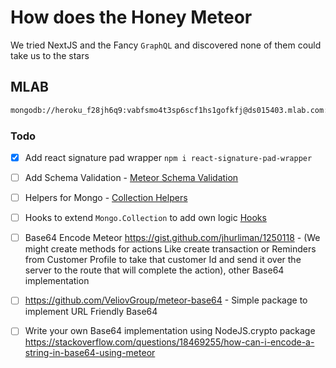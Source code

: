 # How does the Honey Meteor

We tried NextJS and the Fancy `GraphQL` and discovered none of them could take us to the stars

## MLAB

```bash
mongodb://heroku_f28jh6q9:vabfsmo4t3sp6scf1hs1gofkfj@ds015403.mlab.com:15403/heroku_f28jh6q9

```

### Todo

- [x] Add react signature pad wrapper `npm i react-signature-pad-wrapper`
- [ ] Add Schema Validation - [Meteor Schema Validation](https://guide.meteor.com/collections.html#schemas)
- [ ] Helpers for Mongo - [Collection Helpers](https://guide.meteor.com/collections.html#collection-helpers)
- [ ] Hooks to extend `Mongo.Collection` to add own logic [Hooks](https://guide.meteor.com/collections.html#hooks)

- [ ] Base64 Encode Meteor https://gist.github.com/jhurliman/1250118 - (We might create methods for actions Like create transaction or Reminders from Customer Profile to take that customer Id and send it over the server to the route that will complete the action), other Base64 implementation
- [ ] https://github.com/VeliovGroup/meteor-base64 - Simple package to implement URL Friendly Base64
- [ ] Write your own Base64 implementation using NodeJS.crypto package https://stackoverflow.com/questions/18469255/how-can-i-encode-a-string-in-base64-using-meteor
